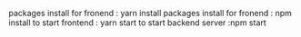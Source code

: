 packages install for fronend : yarn install 
packages install for fronend : npm install 
to start frontend : yarn start
to start backend server :npm start
